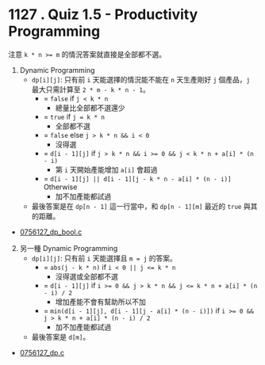 # 1127 . Quiz 1.5 - Productivity Programming

注意 `k * n >= m` 的情況答案就直接是全部都不選。

1. Dynamic Programming
    - `dp[i][j]`: 只有前 `i` 天能選擇的情況能不能在 `n` 天生產剛好 `j` 個產品，`j` 最大只需計算至 `2 * m - k * n - 1`。
      - = `false` if `j < k * n`
        - 總量比全部都不選還少
      - = `true` if `j = k * n`
        - 全部都不選
      - = `false` else `j > k * n && i < 0`
        - 沒得選
      - = `d[i - 1][j]` if `j > k * n && i >= 0 && j < k * n + a[i] * (n - i)`
        - 第 `i` 天開始產能增加 `a[i]` 會超過
      - = `d[i - 1][j] || d[i - 1][j - k * n - a[i] * (n - i)]` Otherwise
        - 加不加產能都試過
    - 最後答案是在 `dp[n - 1]` 這一行當中，和 `dp[n - 1][m]` 最近的 `true` 與其的距離。

- [0756127_dp_bool.c](submissions/accepted/0756127_dp_bool.c)

2. 另一種 Dynamic Programming
    - `dp[i][j]`: 只有前 `i` 天能選擇且 `m = j` 的答案。
      - = `abs(j - k * n)` if `i < 0 || j <= k * n`
        - 沒得選或全部都不選
      - = `d[i - 1][j]` if `i >= 0 && j > k * n && j <= k * n + a[i] * (n - i) / 2`
        - 增加產能不會有幫助所以不加
      - = `min(d[i - 1][j], d[i - 1][j - a[i] * (n - i)])` if `i >= 0 && j > k * n + a[i] * (n - i) / 2`
        - 加不加產能都試過
    - 最後答案是 `d[m]`。

- [0756127_dp.c](submissions/accepted/0756127_dp.c)
